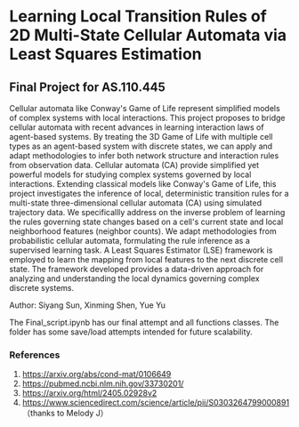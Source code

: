 # Learning Local Transition Rules of 2D Multi-State Cellular Automata via Least Squares Estimation
## Final Project for AS.110.445
Cellular automata like Conway's Game of Life represent simplified models of complex systems with local interactions. This project proposes to bridge cellular automata with recent advances in learning interaction laws of agent-based systems. By treating the 3D Game of Life with multiple cell types as an agent-based system with discrete states, we can apply and adapt methodologies to infer both network structure and interaction rules from observation data.
Cellular automata (CA) provide simplified yet powerful models for studying complex systems governed by local interactions. Extending classical models like Conway's Game of Life, this project investigates the inference of local, deterministic transition rules for a multi-state three-dimensional cellular automata (CA) using simulated trajectory data. We specificallly address on the inverse problem of learning the rules governing state changes based on a cell's current state and local neighborhood features (neighbor counts). We adapt methodologies from probabilistic cellular automata, formulating the rule inference as a supervised learning task. A Least Squares Estimator (LSE) framework is employed to learn the mapping from local features to the next discrete cell state. The framework developed provides a data-driven approach for analyzing and understanding the local dynamics governing complex discrete systems.

Author: Siyang Sun, Xinming Shen, Yue Yu

The Final_script.ipynb has our final attempt and all functions classes. The folder has some save/load attempts intended for future scalability. 


### References
1. https://arxiv.org/abs/cond-mat/0106649
2. https://pubmed.ncbi.nlm.nih.gov/33730201/
3. https://arxiv.org/html/2405.02928v2
2. https://www.sciencedirect.com/science/article/pii/S0303264799000891 （thanks to Melody J）


